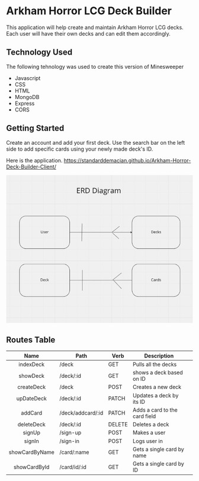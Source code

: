 
Arkham Horror LCG Deck Builder
================

This application will help create and maintain Arkham Horror LCG decks. Each user will have their own decks and can edit them accordingly. 



## Technology Used

The following tehnology was used to create this version of Minesweeper

- Javascript
- CSS
- HTML
- MongoDB
- Express
- CORS

## Getting Started

Create an account and add your first deck. Use the search bar on the left side to add specific cards using your newly made deck's ID. 

Here is the application. 
https://standarddemacian.github.io/Arkham-Horror-Deck-Builder-Client/


![ERD DIAGRAM](ERD-Diagram.png)

## Routes Table

|      Name      | Path              | Verb   | Description                   |   |
|:--------------:|-------------------|--------|-------------------------------|---|
| indexDeck      | /deck             | GET    | Pulls all the decks           |   |
| showDeck       | /deck/:id         | GET    | shows a deck based on ID      |   |
| createDeck     | /deck             | POST   | Creates a new deck            |   |
| upDateDeck     | /deck/:id         | PATCH  | Updates a deck by its ID      |   |
| addCard        | /deck/addcard/:id | PATCH  | Adds a card to the card field |   |
| deleteDeck     | /deck/:id         | DELETE | Deletes a deck                |   |
| signUp         | /sign-up          | POST   | Makes a user                  |   |
| signIn         | /sign-in          | POST   | Logs user in                  |   |
| showCardByName | /card/:name       | GET    | Gets a single card by name    |   |
| showCardById   | /card/id/:id      | GET    | Gets a single card by ID      |   |